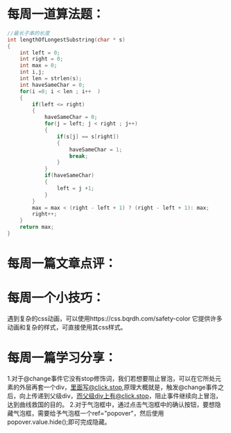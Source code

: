 # 每周一道算法题：
``` c
//最长子串的长度
int lengthOfLongestSubstring(char * s)
{
    int left = 0;
    int right = 0;
    int max = 0;
    int i,j;
    int len = strlen(s);
    int haveSameChar = 0;
    for(i =0; i < len ; i++  )
    {
        if(left <= right)
        {   
            haveSameChar = 0;
            for(j = left; j < right ; j++)
            {
                if(s[j] == s[right])
                {
                    haveSameChar = 1;
                    break;
                }
            }
            if(haveSameChar)
            {
                left = j +1;
            }
        }
        max = max < (right - left + 1) ? (right - left + 1): max;
        right++;
    }
    return max;
}
```
# 每周一篇文章点评：




# 每周一个小技巧：
遇到复杂的css动画，可以使用https://css.bqrdh.com/safety-color
它提供许多动画和复杂的样式，可直接使用其css样式。




# 每周一篇学习分享：
1.对于@change事件它没有stop修饰词，我们若想要阻止冒泡，可以在它所处元素的外层再套一个div，里面写@click.stop,原理大概就是，触发@change事件之后，向上传递到父级div，而父级div上有@click.stop，阻止事件继续向上冒泡，达到曲线救国的目的。
2.对于气泡框中，通过点击气泡框中的确认按钮，要想隐藏气泡框，需要给予气泡框一个ref="popover"，然后使用 popover.value.hide();即可完成隐藏。

 
